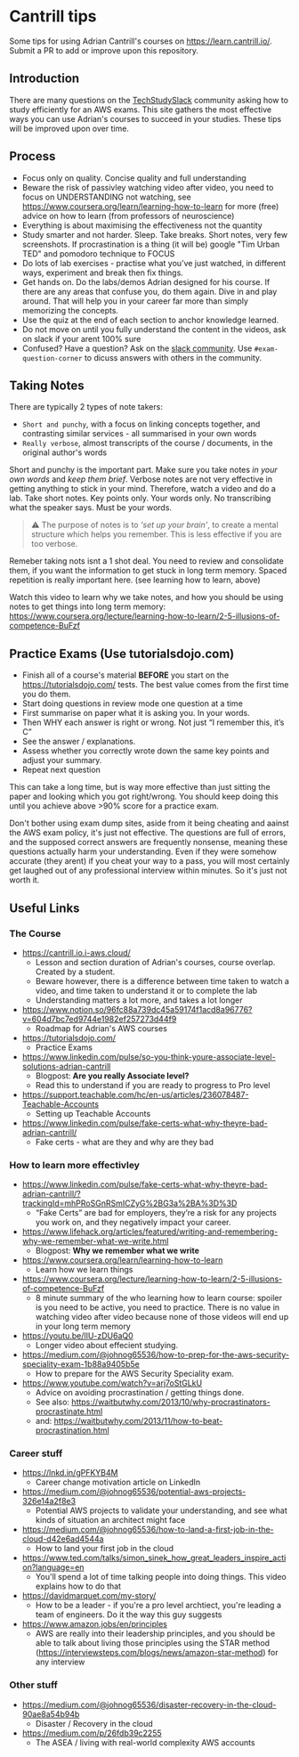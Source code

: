 # Cantrill tips
Some tips for using Adrian Cantrill's courses on https://learn.cantrill.io/. Submit a PR to add or improve upon this repository.

## Introduction
There are many questions on the [TechStudySlack](https://techstudyslack.com/) community asking how to study efficiently for an AWS exams. This site gathers the
most effective ways you can use Adrian's courses to succeed in your studies. These tips will be improved upon over time. 

## Process
* Focus only on quality. Concise quality and full understanding
* Beware the risk of passivley watching video after video, you need to focus on UNDERSTANDING not watching, see https://www.coursera.org/learn/learning-how-to-learn for more (free) advice on how to learn (from professors of neuroscience) 
* Everything is about maximising the effectiveness not the quantity
* Study smarter and not harder. Sleep. Take breaks. Short notes, very few screenshots. If procrastination is a thing (it will be) google "Tim Urban TED" and pomodoro technique to FOCUS
* Do lots of lab exercises - practise what you’ve just watched, in different ways, experiment and break then fix things.
* Get hands on. Do the labs/demos Adrian designed for his course. If there are any areas that confuse you, do them again. Dive in and play around. That will help you in your career far more than simply memorizing the concepts.
* Use the quiz at the end of each section to anchor knowledge learned.
* Do not move on until you fully understand the content in the videos, ask on slack if your arent 100% sure
* Confused? Have a question? Ask on the [slack community](https://techstudyslack.com/). Use `#exam-question-corner` to dicuss answers with others in the community. 

## Taking Notes
There are typically 2 types of note takers:
* `Short and punchy`, with a focus on linking concepts together, and contrasting similar services - all summarised in your own words
* `Really verbose`, almost transcripts of the course / documents, in the original author's words

Short and punchy is the important part. Make sure you take notes *in your own words* and *keep them brief*. Verbose notes are not very effective in getting anything to stick in your mind. Therefore, watch a video and do a lab. Take short notes. Key points only. Your words only. No transcribing what the speaker says.
Must be your words.

> ⚠️ The purpose of notes is to *'set up your brain'*, to create a mental structure which helps you remember. This is less effective if you are too verbose.

Remeber taking nots isnt a 1 shot deal. You need to review and consolidate them, if you want the information to get stuck in long term memory. Spaced repetition is really important here. (see learning how to learn, above)

Watch this video to learn why we take notes, and how you should be using notes to get things into long term memory: https://www.coursera.org/lecture/learning-how-to-learn/2-5-illusions-of-competence-BuFzf

## Practice Exams (Use tutorialsdojo.com)
* Finish all of a course's material **BEFORE** you start on the https://tutorialsdojo.com/ tests. The best value comes from the first time you do them.
* Start doing questions in review mode one question at a time
* First summarise on paper what it is asking you. In your words. 
* Then WHY each answer is right or wrong. Not just “I remember this, it’s C”
* See the answer / explanations. 
* Assess whether you correctly wrote down the same key points and adjust your summary.
* Repeat next question

This can take a long time, but is way more effective than just sitting the paper and looking which you got right/wrong. You should keep doing this until you achieve above >90% score for a practice exam.

Don't bother using exam dump sites, aside from it being cheating and aainst the AWS exam policy, it's just not effective. The questions are full of errors, and the supposed correct answers are frequently nonsense, meaning these questions actually harm your understanding. Even if they were somehow accurate (they arent) if you cheat your way to a pass, you will most certainly get laughed out of any professional interview within minutes. So it's just not worth it.

## Useful Links
### The Course
* https://cantrill.io.i-aws.cloud/
  * Lesson and section duration of Adrian's courses, course overlap. Created by a student.
  * Beware however, there is a difference between time taken to watch a video, and time taken to understand it or to complete the lab
  * Understanding matters a lot more, and takes a lot longer
* https://www.notion.so/96fc88a739dc45a59174f1acd8a96776?v=604d7bc7ed9744e1982ef257273d44f9 
  * Roadmap for Adrian's AWS courses
* https://tutorialsdojo.com/
  * Practice Exams
* https://www.linkedin.com/pulse/so-you-think-youre-associate-level-solutions-adrian-cantrill
  * Blogpost: **Are you really Associate level?**
  * Read this to understand if you are ready to progress to Pro level
* https://support.teachable.com/hc/en-us/articles/236078487-Teachable-Accounts
  * Setting up Teachable Accounts
* https://www.linkedin.com/pulse/fake-certs-what-why-theyre-bad-adrian-cantrill/
  * Fake certs - what are they and why are they bad
  
### How to learn more effectivley 
* https://www.linkedin.com/pulse/fake-certs-what-why-theyre-bad-adrian-cantrill/?trackingId=mhPRoSGnRSmICZyG%2BG3a%2BA%3D%3D
  * “Fake Certs” are bad for employers, they’re a risk for any projects you work on, and they negatively impact your career. 
* https://www.lifehack.org/articles/featured/writing-and-remembering-why-we-remember-what-we-write.html
  * Blogpost: **Why we remember what we write**
* https://www.coursera.org/learn/learning-how-to-learn
  * Learn how we learn things  
* https://www.coursera.org/lecture/learning-how-to-learn/2-5-illusions-of-competence-BuFzf
  * 8 minute summary of the who learning how to learn course: spoiler is you need to be active, you need to practice. There is no value in watching video after video because none of those videos will end up in your long term memory
* https://youtu.be/IlU-zDU6aQ0
  * Longer video about effecient studying. 
* https://medium.com/@johnog65536/how-to-prep-for-the-aws-security-speciality-exam-1b88a9405b5e
  * How to prepare for the AWS Security Speciality exam.
* https://www.youtube.com/watch?v=arj7oStGLkU
  * Advice on avoiding procrastination / getting things done.
  * See also: https://waitbutwhy.com/2013/10/why-procrastinators-procrastinate.html
  * and: https://waitbutwhy.com/2013/11/how-to-beat-procrastination.html 
  
### Career stuff
* https://lnkd.in/gPFKYB4M
  * Career change motivation article on LinkedIn
* https://medium.com/@johnog65536/potential-aws-projects-326e14a2f8e3
  * Potential AWS projects to validate your understanding, and see what kinds of situation an architect might face
* https://medium.com/@johnog65536/how-to-land-a-first-job-in-the-cloud-d42e6ad4544a
  * How to land your first job in the cloud 
* https://www.ted.com/talks/simon_sinek_how_great_leaders_inspire_action?language=en
  * You'll spend a lot of time talking people into doing things. This video explains how to do that
* https://davidmarquet.com/my-story/
  *  How to be a leader - if you're a pro level archtiect, you're leading a team of engineers. Do it the way this guy suggests
* https://www.amazon.jobs/en/principles
  * AWS are really into their leadership principles, and you should be able to talk about living those principles using the STAR method (https://interviewsteps.com/blogs/news/amazon-star-method) for any interview 
  
### Other stuff
* https://medium.com/@johnog65536/disaster-recovery-in-the-cloud-90ae8a54b94b
  * Disaster / Recovery in the cloud
* https://medium.com/p/26fdb39c2255
  * The ASEA / living with real-world complexity AWS accounts
